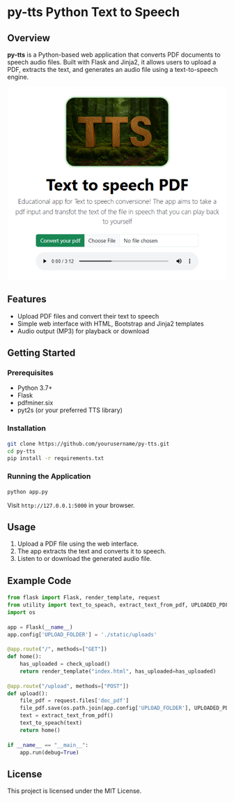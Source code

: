 # py-tts Python Text to Speech

## Overview

**py-tts** is a Python-based web application that converts PDF documents to speech audio files. Built with Flask and Jinja2, it allows users to upload a PDF, extracts the text, and generates an audio file using a text-to-speech engine.

![image of the py-tts app](static/assets/image.png)
## Features

- Upload PDF files and convert their text to speech
- Simple web interface with HTML, Bootstrap and Jinja2 templates
- Audio output (MP3) for playback or download

## Getting Started

### Prerequisites

- Python 3.7+
- Flask
- pdfminer.six
- pyt2s (or your preferred TTS library)

### Installation

```bash
git clone https://github.com/yourusername/py-tts.git
cd py-tts
pip install -r requirements.txt
```

### Running the Application

```bash
python app.py
```

Visit `http://127.0.0.1:5000` in your browser.

## Usage

1. Upload a PDF file using the web interface.
2. The app extracts the text and converts it to speech.
3. Listen to or download the generated audio file.

## Example Code

```python
from flask import Flask, render_template, request
from utility import text_to_speach, extract_text_from_pdf, UPLOADED_PDF, AUDIO_PATH, check_upload
import os

app = Flask(__name__)
app.config['UPLOAD_FOLDER'] = './static/uploads'

@app.route("/", methods=["GET"])
def home():
    has_uploaded = check_upload()
    return render_template("index.html", has_uploaded=has_uploaded)

@app.route("/upload", methods=["POST"])
def upload():
    file_pdf = request.files['doc_pdf']
    file_pdf.save(os.path.join(app.config['UPLOAD_FOLDER'], UPLOADED_PDF))
    text = extract_text_from_pdf()
    text_to_speach(text)
    return home()

if __name__ == "__main__":
    app.run(debug=True)
```

## License

This project is licensed under the MIT License.